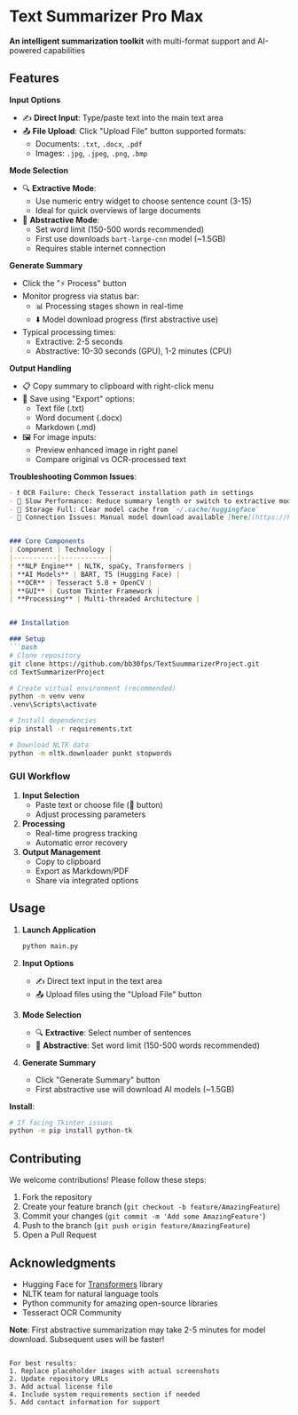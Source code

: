 # Text Summarizer Pro Max

**An intelligent summarization toolkit** with multi-format support and AI-powered capabilities

## Features

**Input Options**
   - ✍️ **Direct Input**: Type/paste text into the main text area
   - 📤 **File Upload**: Click "Upload File" button supported formats:
     - Documents: `.txt`, `.docx`, `.pdf`
     - Images: `.jpg`, `.jpeg`, `.png`, `.bmp`

**Mode Selection**
   - 🔍 **Extractive Mode**:
     - Use numeric entry widget to choose sentence count (3-15)
     - Ideal for quick overviews of large documents
   - 🧪 **Abstractive Mode**:
     - Set word limit (150-500 words recommended)
     - First use downloads `bart-large-cnn` model (~1.5GB)
     - Requires stable internet connection

**Generate Summary**
   - Click the "⚡ Process" button
   - Monitor progress via status bar:
     - 📊 Processing stages shown in real-time
     - ⬇️ Model download progress (first abstractive use)
   - Typical processing times:
     - Extractive: 2-5 seconds
     - Abstractive: 10-30 seconds (GPU), 1-2 minutes (CPU)


**Output Handling**
   - 📋 Copy summary to clipboard with right-click menu
   - 💾 Save using "Export" options:
     - Text file (.txt)
     - Word document (.docx)
     - Markdown (.md)
   - 🖼️ For image inputs: 
     - Preview enhanced image in right panel
     - Compare original vs OCR-processed text


**Troubleshooting Common Issues**:
```markdown
- ❗ OCR Failure: Check Tesseract installation path in settings
- 🐢 Slow Performance: Reduce summary length or switch to extractive mode
- 💾 Storage Full: Clear model cache from `~/.cache/huggingface`
- 🔗 Connection Issues: Manual model download available [here](https://huggingface.co/models)


### Core Components
| Component | Technology |
|-----------|------------|
| **NLP Engine** | NLTK, spaCy, Transformers |
| **AI Models** | BART, T5 (Hugging Face) |
| **OCR** | Tesseract 5.0 + OpenCV |
| **GUI** | Custom Tkinter Framework |
| **Processing** | Multi-threaded Architecture |


## Installation

### Setup
```bash
# Clone repository
git clone https://github.com/bb30fps/TextSuummarizerProject.git
cd TextSummarizerProject

# Create virtual environment (recommended)
python -m venv venv
.venv\Scripts\activate

# Install dependencies
pip install -r requirements.txt

# Download NLTK data
python -m nltk.downloader punkt stopwords
```

### GUI Workflow
1. **Input Selection**
   - Paste text or choose file (📁 button)
   - Adjust processing parameters
2. **Processing**
   - Real-time progress tracking
   - Automatic error recovery
3. **Output Management**
   - Copy to clipboard
   - Export as Markdown/PDF
   - Share via integrated options


## Usage

1. **Launch Application**
   ```bash
   python main.py
   ```

2. **Input Options**
   - ✍️ Direct text input in the text area
   - 📤 Upload files using the "Upload File" button

3. **Mode Selection**
   - 🔍 **Extractive**: Select number of sentences
   - 🧪 **Abstractive**: Set word limit (150-500 words recommended)

4. **Generate Summary**
   - Click "Generate Summary" button
   - First abstractive use will download AI models (~1.5GB)
     

**Install**:
```bash
# If facing Tkinter issues
python -m pip install python-tk
```

## Contributing

We welcome contributions! Please follow these steps:
1. Fork the repository
2. Create your feature branch (`git checkout -b feature/AmazingFeature`)
3. Commit your changes (`git commit -m 'Add some AmazingFeature'`)
4. Push to the branch (`git push origin feature/AmazingFeature`)
5. Open a Pull Request


## Acknowledgments

- Hugging Face for [Transformers](https://huggingface.co/) library
- NLTK team for natural language tools
- Python community for amazing open-source libraries
- Tesseract OCR Community


**Note**: First abstractive summarization may take 2-5 minutes for model download. Subsequent uses will be faster!
```

For best results:
1. Replace placeholder images with actual screenshots
2. Update repository URLs
3. Add actual license file
4. Include system requirements section if needed
5. Add contact information for support





